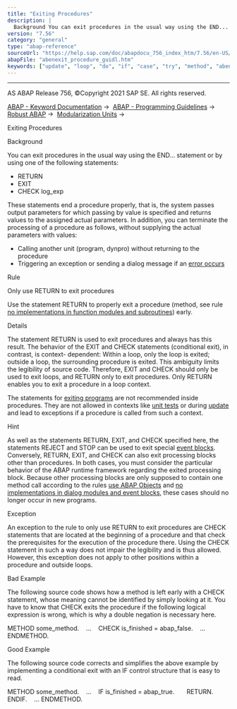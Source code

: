 ```yaml
---
title: "Exiting Procedures"
description: |
  Background You can exit procedures in the usual way using the END... statement or by using one of the following statements: -   RETURN -   EXIT -   CHECK log_exp These statements end a procedure properly, that is, the system passes output parameters for which passing by value is specified and retur
version: "7.56"
category: "general"
type: "abap-reference"
sourceUrl: "https://help.sap.com/doc/abapdocu_756_index_htm/7.56/en-US/abenexit_procedure_guidl.htm"
abapFile: "abenexit_procedure_guidl.htm"
keywords: ["update", "loop", "do", "if", "case", "try", "method", "abenexit", "procedure", "guidl"]
---
```


* * *

AS ABAP Release 756, ©Copyright 2021 SAP SE. All rights reserved.

[ABAP - Keyword Documentation](https://help.sap.com/doc/abapdocu_756_index_htm/7.56/en-US/abenabap.htm) →  [ABAP - Programming Guidelines](https://help.sap.com/doc/abapdocu_756_index_htm/7.56/en-US/abenabap_pgl.htm) →  [Robust ABAP](https://help.sap.com/doc/abapdocu_756_index_htm/7.56/en-US/abenrobust_abap_gdl.htm) →  [Modularization Units](https://help.sap.com/doc/abapdocu_756_index_htm/7.56/en-US/abenmodularization_unit_gdl.htm) → 

Exiting Procedures

Background

You can exit procedures in the usual way using the END... statement or by using one of the following statements:

-   RETURN
-   EXIT
-   CHECK log\_exp

These statements end a procedure properly, that is, the system passes output parameters for which passing by value is specified and returns values to the assigned actual parameters. In addition, you can terminate the processing of a procedure as follows, without supplying the actual parameters with values:

-   Calling another unit (program, dynpro) without returning to the procedure
-   Triggering an exception or sending a dialog message if an [error occurs](https://help.sap.com/doc/abapdocu_756_index_htm/7.56/en-US/abenerror_handling_gdl.htm)

Rule

Only use RETURN to exit procedures

Use the statement RETURN to properly exit a procedure (method, see rule [no implementations in function modules and subroutines](https://help.sap.com/doc/abapdocu_756_index_htm/7.56/en-US/abenfunct_module_subroutine_guidl.htm "Guideline")) early.

Details

The statement RETURN is used to exit procedures and always has this result. The behavior of the EXIT and CHECK statements (conditional exit), in contrast, is context- dependent: Within a loop, only the loop is exited; outside a loop, the surrounding procedure is exited. This ambiguity limits the legibility of source code. Therefore, EXIT and CHECK should only be used to exit loops, and RETURN only to exit procedures. Only RETURN enables you to exit a procedure in a loop context.

The statements for [exiting programs](https://help.sap.com/doc/abapdocu_756_index_htm/7.56/en-US/abenabap_leave_program.htm) are not recommended inside procedures. They are not allowed in contexts like [unit tests](https://help.sap.com/doc/abapdocu_756_index_htm/7.56/en-US/abenunit_test_glosry.htm "Glossary Entry") or during [update](https://help.sap.com/doc/abapdocu_756_index_htm/7.56/en-US/abendb_commit_during_update.htm) and lead to exceptions if a procedure is called from such a context.

Hint

As well as the statements RETURN, EXIT, and CHECK specified here, the statements REJECT and STOP can be used to exit special [event blocks](https://help.sap.com/doc/abapdocu_756_index_htm/7.56/en-US/abendial_mod_event_block_guidl.htm "Guideline"). Conversely, RETURN, EXIT, and CHECK can also exit processing blocks other than procedures. In both cases, you must consider the particular behavior of the ABAP runtime framework regarding the exited processing block. Because other processing blocks are only supposed to contain one method call according to the rules [use ABAP Objects](https://help.sap.com/doc/abapdocu_756_index_htm/7.56/en-US/abenabap_obj_progr_model_guidl.htm "Guideline") and [no implementations in dialog modules and event blocks](https://help.sap.com/doc/abapdocu_756_index_htm/7.56/en-US/abendial_mod_event_block_guidl.htm "Guideline"), these cases should no longer occur in new programs.

Exception

An exception to the rule to only use RETURN to exit procedures are CHECK statements that are located at the beginning of a procedure and that check the prerequisites for the execution of the procedure there. Using the CHECK statement in such a way does not impair the legibility and is thus allowed. However, this exception does not apply to other positions within a procedure and outside loops.

Bad Example

The following source code shows how a method is left early with a CHECK statement, whose meaning cannot be identified by simply looking at it. You have to know that CHECK exits the procedure if the following logical expression is wrong, which is why a double negation is necessary here.

METHOD some\_method.
   ...
   CHECK is\_finished = abap\_false.
   ...
ENDMETHOD.

Good Example

The following source code corrects and simplifies the above example by implementing a conditional exit with an IF control structure that is easy to read.

METHOD some\_method.
   ...
   IF is\_finished = abap\_true.
      RETURN.
   ENDIF.
   ...
ENDMETHOD.